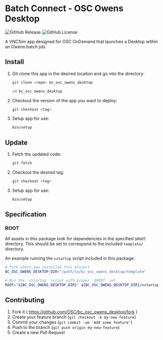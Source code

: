 # Batch Connect - OSC Owens Desktop

![GitHub Release](https://img.shields.io/github/release/osc/bc_osc_owens_desktop.svg)
![GitHub License](https://img.shields.io/github/license/osc/bc_osc_owens_desktop.svg)

A VNCSim app designed for OSC OnDemand that launches a Desktop within an Owens
batch job.

## Install

1. Git clone this app in the desired location and go into the directory:

   ```sh
   git clone <repo> bc_osc_owens_desktop

   cd bc_osc_owens_desktop
   ```

2. Checkout the version of the app you want to deploy:

   ```sh
   git checkout <tag>
   ```

3. Setup app for use:

   ```sh
   bin/setup
   ```

## Update

1. Fetch the updated code:

   ```sh
   git fetch
   ```

2. Checkout the desired tag:

   ```sh
   git checkout <tag>
   ```

3. Setup app for use:

   ```sh
   bin/setup
   ```

## Specification

### ROOT

All assets in this package look for dependencies in the specified `$ROOT`
directory. This should be set to correspond to the included `template/`
directory.

An example running the `xstartup` script included in this package:

```sh
# Path where you installed this project
BC_OSC_OWENS_DESKTOP_DIR="/path/to/bc_osc_owens_desktop/template"

# Run the `xstartup` script with proper `$ROOT` set
ROOT="${BC_OSC_OWENS_DESKTOP_DIR}" ${BC_OSC_OWENS_DESKTOP_DIR}/xstartup
```

## Contributing

1. Fork it ( https://github.com/OSC/bc_osc_owens_desktop/fork )
2. Create your feature branch (`git checkout -b my-new-feature`)
3. Commit your changes (`git commit -am 'Add some feature'`)
4. Push to the branch (`git push origin my-new-feature`)
5. Create a new Pull Request
